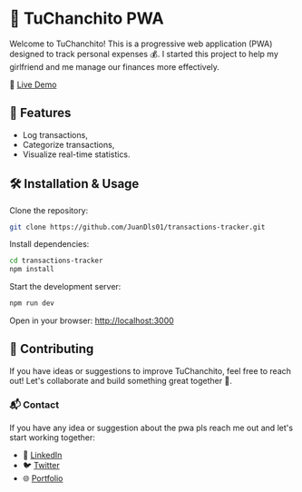 # 🐷 TuChanchito PWA

Welcome to TuChanchito! This is a progressive web application (PWA) designed to track personal expenses 💰. I started this project to help my girlfriend and me manage our finances more effectively.

🚀 [Live Demo](https://tuchanchito.juanidls.dev)

## 📌 Features

- Log transactions,
- Categorize transactions,
- Visualize real-time statistics.

## 🛠 Installation & Usage

Clone the repository:

```bash
git clone https://github.com/JuanDls01/transactions-tracker.git
```

Install dependencies:

```bash
cd transactions-tracker
npm install
```

Start the development server:

```bash
npm run dev
```

Open in your browser: [http://localhost:3000](http://localhost:3000)

## 🤝 Contributing

If you have ideas or suggestions to improve TuChanchito, feel free to reach out! Let's collaborate and build something great together 🚀.

### 📬 Contact

If you have any idea or suggestion about the pwa pls reach me out and let's start working together:

- 💼 [LinkedIn](https://www.linkedin.com/in/juandelossantosdeveloper/)
- 🐦 [Twitter](https://x.com/JuanDls01)
- 🌐 [Portfolio](https://juanidls.dev)
